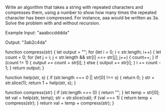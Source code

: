Write an algorithm that takes a string with repeated characters and compresses them, using a number to show how many times the repeated character has been compressed. For instance, aaa would be written as 3a. Solve the problem with and without recursion.

Example
Input: "aaabccdddda"

Output: "3ab2c4da"


function compress(str) {
  let output = "";
  for (let i = 0; i < str.length; i++) {
    let count = 0;
    for (let j = i; j < str.length && str[i] === str[j]; j++) {
      count++;
    }
    if (count != 1) {
      output += count + str[i];
    }
    else {
      output += str[i];
    }
    i += count - 1;
  }
  return output;
}




function help(str, s) {
  if (str.length === 0 || str[0] !== s)
  {
    return 0;
  }
  str = str.slice(1);
  return 1 + help(str, s);
}

function compress(str) {
  if (str.length === 0) {
    return "";
  }
  let temp = str[0];
  let val = help(str, temp);
  str = str.slice(val);
  if (val === 1) {
    return temp + compress(str);
  }
  return val + temp + compress(str);
}